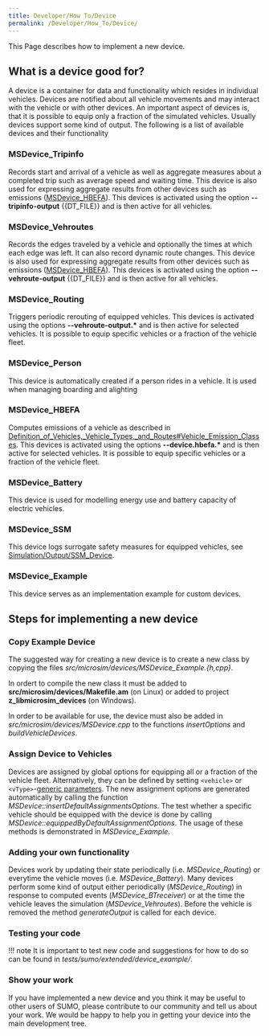```yaml
---
title: Developer/How To/Device
permalink: /Developer/How_To/Device/
---
```


This Page describes how to implement a new device.

## What is a device good for?

A device is a container for data and functionality which resides in
individual vehicles. Devices are notified about all vehicle movements
and may interact with the vehicle or with other devices. An important
aspect of devices is, that it is possible to equip only a fraction of
the simulated vehicles. Usually devices support some kind of output. The
following is a list of available devices and their functionality

### MSDevice_Tripinfo

Records start and arrival of a vehicle as well as aggregate measures
about a completed trip such as average speed and waiting time. This
device is also used for expressing aggregate results from other devices
such as emissions ([MSDevice_HBEFA](#msdevice_hbefa)). This
devices is activated using the option **--tripinfo-output** {{DT_FILE}} and is then active for all
vehicles.

### MSDevice_Vehroutes

Records the edges traveled by a vehicle and optionally the times at
which each edge was left. It can also record dynamic route changes. This
device is also used for expressing aggregate results from other devices
such as emissions ([MSDevice_HBEFA](#msdevice_hbefa)). This
devices is activated using the option **--vehroute-output** {{DT_FILE}} and is then active for all
vehicles.

### MSDevice_Routing

Triggers periodic rerouting of equipped vehicles. This devices is
activated using the options **--vehroute-output.\*** and is then active for selected vehicles.
It is possible to equip specific vehicles or a fraction of the vehicle
fleet.

### MSDevice_Person

This device is automatically created if a person rides in a vehicle. It
is used when managing boarding and alighting

### MSDevice_HBEFA

Computes emissions of a vehicle as described in
[Definition_of_Vehicles,_Vehicle_Types,_and_Routes\#Vehicle_Emission_Classes](../../Definition_of_Vehicles,_Vehicle_Types,_and_Routes.md#vehicle_emission_classes).
This devices is activated using the options **--device.hbefa.\*** and is then active for
selected vehicles. It is possible to equip specific vehicles or a
fraction of the vehicle fleet.

### MSDevice_Battery

This device is used for modelling energy use and battery capacity of
electric vehicles.

### MSDevice_SSM

This device logs surrogate safety measures for equipped vehicles, see
[Simulation/Output/SSM_Device](../../Simulation/Output/SSM_Device.md).

### MSDevice_Example

This device serves as an implementation example for custom devices.

## Steps for implementing a new device

### Copy Example Device

The suggested way for creating a new device is to create a new class by
copying the files *src/microsim/devices/MSDevice_Example.{h,cpp}*.

In ordert to compile the new class it must be added to
**src/microsim/devices/Makefile.am** (on Linux) or added to project
**z_libmicrosim_devices** (on Windows).

In order to be available for use, the device must also be added in
*src/microsim/devices/MSDevice.cpp* to the functions *insertOptions* and
*buildVehicleDevices*.

### Assign Device to Vehicles

Devices are assigned by global options for equipping all or a fraction
of the vehicle fleet. Alternatively, they can be defined by setting `<vehicle>` or
`<vType>`-[generic
parameters](../../Definition_of_Vehicles,_Vehicle_Types,_and_Routes.md#devices).
The new assignment options are generated automatically by calling the
function *MSDevice::insertDefaultAssignmentsOptions*. The test whether a
specific vehicle should be equipped with the device is done by calling
*MSDevice::equippedByDefaultAssignmentOptions*. The usage of these
methods is demonstrated in *MSDevice_Example*.

### Adding your own functionality

Devices work by updating their state periodically (i.e.
*MSDevice_Routing*) or everytime the vehicle moves (i.e.
*MSDevice_Battery*). Many devices perform some kind of output either
periodically (*MSDevice_Routing*) in response to computed events
(*MSDevice_BTreceiver*) or at the time the vehicle leaves the
simulation (*MSDevice_Vehroutes*). Before the vehicle is removed the
method *generateOutput* is called for each device.

### Testing your code

!!! note
    It is important to test new code and suggestions for how to do so can be found in *tests/sumo/extended/device_example/*.

### Show your work

If you have implemented a new device and you think it may be useful to
other users of SUMO, please contribute to our community and tell us
about your work. We would be happy to help you in getting your device
into the main development tree.